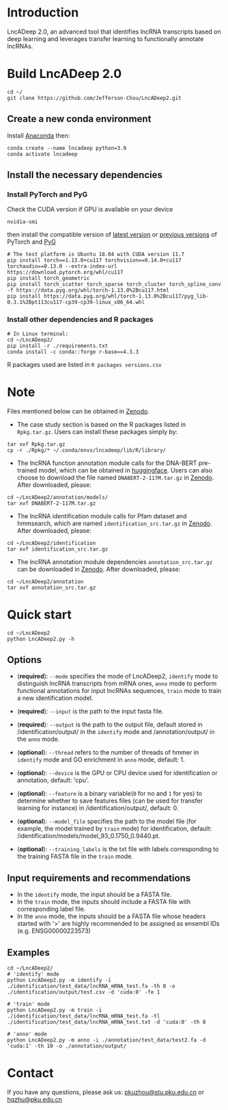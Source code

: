 # Introduction
LncADeep 2.0, an advanced tool that identifies lncRNA transcripts based on deep learning and leverages transfer learning to functionally annotate lncRNAs. 

# Build LncADeep 2.0
```
cd ~/
git clone https://github.com/Jefferson-Chou/LncADeep2.git
```
## Create a new conda environment
Install [Anaconda](https://www.anaconda.com/download/success) then:
```
conda create --name lncadeep python=3.9
conda activate lncadeep
```

## Install the necessary dependencies
### Install PyTorch and PyG
Check the CUDA version if GPU is available on your device
```
nvidia-smi
```
then install the compatible version of [latest version](https://pytorch.org/get-started/locally/) or [previous versions](https://pytorch.org/get-started/previous-versions/) of PyTorch and [PyG](https://pytorch-geometric.readthedocs.io/en/latest/install/installation.html)
```
# The test platform is Ubuntu 18.04 with CUDA version 11.7
pip install torch==1.13.0+cu117 torchvision==0.14.0+cu117 torchaudio==0.13.0 --extra-index-url https://download.pytorch.org/whl/cu117 
pip install torch_geometric
pip install torch_scatter torch_sparse torch_cluster torch_spline_conv -f https://data.pyg.org/whl/torch-1.13.0%2Bcu117.html
pip install https://data.pyg.org/whl/torch-1.13.0%2Bcu117/pyg_lib-0.3.1%2Bpt113cu117-cp39-cp39-linux_x86_64.whl 
```
### Install other dependencies and R packages
```
# In Linux terminal:
cd ~/LncADeep2/
pip install -r ./requirements.txt
conda install -c conda::forge r-base==4.3.3
```
R packages used are listed in `R packages versions.csv`
# Note
Files mentioned below can be obtained in [Zenodo]().
* The case study section is based on the R packages listed in `Rpkg.tar.gz`. Users can install these packages simply by:
```
tar xvf Rpkg.tar.gz
cp -r ./Rpkg/* ~/.conda/envs/lncadeep/lib/R/library/
```
* The lncRNA function annotation module calls for the DNA-BERT pre-trained model, which can be obtained in [huggingface](https://huggingface.co/zhihan1996/DNABERT-2-117M). Users can also choose to download the file named  `DNABERT-2-117M.tar.gz` in [Zenodo](). After downloaded, please:
```
cd ~/LncADeep2/annotation/models/
tar xvf DNABERT-2-117M.tar.gz
```
* The lncRNA identification module calls for Pfam dataset and hmmsearch, which are named `identification_src.tar.gz` in [Zenodo](). After downloaded, please:
```
cd ~/LncADeep2/identification
tar xvf identification_src.tar.gz
```
* The lncRNA annotation module dependencies `annotation_src.tar.gz` can be downloaded in [Zenodo](). After downloaded, please:
```
cd ~/LncADeep2/annotation
tar xvf annotation_src.tar.gz
```
# Quick start
```
cd ~/LncADeep2
python LncADeep2.py -h
```
## Options
* (__required__): `--mode` specifies the mode of LncADeep2, `identify` mode to distinguish lncRNA transcripts from mRNA ones, `anno` mode to perform functional annotations for input lncRNAs sequences, `train` mode to train a new identification model. 
  
* (__required__): `--input` is the path to the input fasta file.
  
* (__required__): `--output` is the path to the output file, default stored in /identification/output/ in the `identify` mode and /annotation/output/ in the `anno` mode.

* (__optional__): `--thread` refers to the number of threads of hmmer in `identify` mode and GO enrichment in `anno` mode, default: 1.

* (__optional__): `--device` is the GPU or CPU device used for identification or annotation, default: 'cpu'.

* (__optional__): `--feature` is a binary variable(`0` for no and `1` for yes) to determine whether to save features files (can be used for transfer learning for instance) in /identification/output/, default: 0.

* (__optional__): `--model_file` specifies the path to the model file (for example, the model trained by `train` mode) for identification, default: /identification/models/model_93_0.1750_0.9440.pt.
  
* (__optional__): `--training_labels` is the txt file with labels corresponding to the training FASTA file in the `train` mode.

## Input requirements and recommendations
* In the `identify` mode, the input should be a FASTA file.
* In the `train` mode, the inputs should include a FASTA file with corresponding label file.
* In the `anno` mode, the inputs should be a FASTA file whose headers started with '>' are highly recommended to be assigned as ensembl IDs (e.g. ENSG00000223573)

## Examples
```
cd ~/LncADeep2/
# 'identify' mode
python LncADeep2.py -m identify -i ./identification/test_data/lncRNA_mRNA_test.fa -th 8 -o ./identification/output/test.csv -d 'cuda:0' -fe 1

# 'train' mode
python LncADeep2.py -m train -i ./identification/test_data/lncRNA_mRNA_test.fa -tl ./identification/test_data/lncRNA_mRNA_test.txt -d 'cuda:0' -th 8

# 'anno' mode
python LncADeep2.py -m anno -i ./annotation/test_data/test2.fa -d 'cuda:1' -th 10 -o ./annotation/output/
```
# Contact
If you have any questions, please ask us: pkuzhou@stu.pku.edu.cn or hqzhu@pku.edu.cn